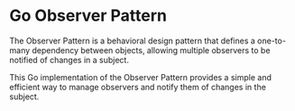 # Go Observer Pattern

The Observer Pattern is a behavioral design pattern that defines a one-to-many dependency between objects, 
allowing multiple observers to be notified of changes in a subject. 

This Go implementation of the Observer Pattern provides a simple and efficient way to manage observers and notify them of changes in the subject.

